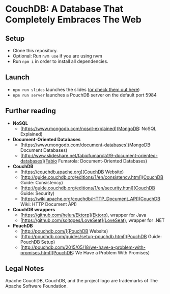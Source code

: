 # CouchDB: A Database That Completely Embraces The Web

## Setup
* Clone this repository.
* Optional: Run `nvm use` if you are using nvm
* Run `npm i` in order to install all dependencies.

## Launch
* `npm run slides` launches the slides ([or check them out here](https://speakerdeck.com/chliebel/couchdb-a-database-that-completely-embraces-the-web))
* `npm run server` launches a PouchDB server on the default port 5984

## Further reading
* **NoSQL**
  * [https://www.mongodb.com/nosql-explained](MongoDB: NoSQL Explained)
* **Document-Oriented Databases**
  * [https://www.mongodb.com/document-databases](MongoDB: Document Databases)
  * [http://www.slideshare.net/fabiofumarola1/9-document-oriented-databases](Fabio Fumarola: Document-Oriented Databases)
* **CouchDB**
  * [https://couchdb.apache.org](CouchDB Website)
  * [http://guide.couchdb.org/editions/1/en/consistency.html](CouchDB Guide: Consistency)
  * [http://guide.couchdb.org/editions/1/en/security.html](CouchDB Guide: Security)
  * [https://wiki.apache.org/couchdb/HTTP_Document_API](CouchDB Wiki: HTTP Document API)
* **CouchDB wrappers**
  * [https://github.com/helun/Ektorp](Ektorp), wrapper for Java
  * [https://github.com/soitgoes/LoveSeat](LoveSeat), wrapper for .NET
* **PouchDB**
  * [http://pouchdb.com/](PouchDB Website)
  * [http://pouchdb.com/guides/setup-pouchdb.html](PouchDB Guide: PouchDB Setup)
  * [http://pouchdb.com/2015/05/18/we-have-a-problem-with-promises.html](PouchDB: We Have a Problem With Promises)

## Legal Notes
Apache CouchDB, CouchDB, and the project logo are trademarks of The Apache Software Foundation.
